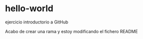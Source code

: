 # hello-world
ejercicio introductorio a GitHub

Acabo de crear una rama y estoy modificando el fichero README
